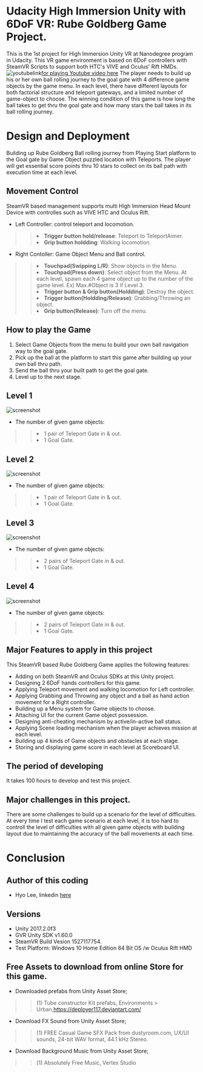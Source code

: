 # Udacity High Immersion Unity with 6DoF VR: Rube Goldberg Game Project.
This is the 1st project for High Immersion Unity VR at Nanodegree program in Udacity. 
This VR game environment is based on 6DoF controllers with SteamVR Scripts to support both HTC's VIVE and Oculus' Rift HMDs.
![youtubelink](https://github.com/himax25/RubeGoldbergGameVR-HMD-/blob/master/Screenshot%20of%20Youtube.PNG)[for playing Youtube video here](https://youtu.be/R6i4eu5UBbI)
The player needs to build up his or her own ball rolling journey to the goal gate with 4 difference game objects by the game menu. In each level, there have different layouts for both factorial structure and teleport gateways, and a limited number of game-object to choose. The winning condition of this game is how long the ball takes to get thru the goal gate and how many stars the ball takes in its ball rolling journey.

# Design and Deployment
Building up Rube Goldberg Ball rolling journey from Playing Start platform to the Goal gate by Game Object puzzled location with Teleports. The player will get essential score points thru 10 stars to collect on its ball path with execution time at each level.

## Movement Control
SteamVR based management supports multi High Immersion Head Mount Device with controlles such as VIVE HTC and Oculus Rift.
* Left Controller: control teleport and locomotion.
>> <li><b>Trigger button hold/release</b>: Teleport to TeleportAimer. </li>
>> <li><b>Grip button holdding</b>: Walking locomotion. </li>
* Right Contoller: Game Object Menu and Ball control. </li>
>> <li><b>Touchpad(Swipping L/R)</b>: Show objects in the Menu. </li>
>> <li><b>Touchpad(Press down)</b>: Select object from the Menu. At each level, spawn each 4 game object up to the number of the game level. Ex) Max.#Object is 3 if Level 3. </li>
>> <li><b>Trigger button & Grip button(Holdding)</b>: Destroy the object.</li>
>> <li><b>Trigger button(Holdding/Release)</b>: Grabbing/Throwing an object.</li>
>> <li><b>Grip button(Release)</b>: Turn off the menu. </li>

## How to play the Game
1. Select Game Objects from the menu to build your own ball navigation way to the goal gate.
2. Pick up the ball at the platform to start this game after building up your own ball thru path.
3. Send the ball thru your built path to get the goal gate.
4. Level up to the next stage.

## Level 1
![screenshot](https://github.com/himax25/RubeGoldbergGameVR-HMD-/blob/master/Level%201%20Screenshot.PNG)
* The number of given game objects: 
>> <li> 1 pair of Teleport Gate in & out. </li>
>> <li> 1 Goal Gate. </li> 

## Level 2
![screenshot](https://github.com/himax25/RubeGoldbergGameVR-HMD-/blob/master/Level%202%20Screenshot.PNG)
* The number of given game objects: 
>> <li> 1 pair of Teleport Gate in & out. </li>
>> <li> 1 Goal Gate. </li> 

## Level 3
![screenshot](https://github.com/himax25/RubeGoldbergGameVR-HMD-/blob/master/Level%203%20Screenshot.PNG)
* The number of given game objects: 
>> <li> 2 pairs of Teleport Gate in & out. </li>
>> <li> 1 Goal Gate. </li> 

## Level 4
![screenshot](https://github.com/himax25/RubeGoldbergGameVR-HMD-/blob/master/Level%204%20Screenshot.PNG)
* The number of given game objects: 
>> <li> 2 pairs of Teleport Gate in & out. </li>
>> <li> 1 Goal Gate. </li> 

## Major Features to apply in this project
This SteamVR based Rube Goldberg Game applies the following features:
* Adding on both SteamVR and Oculus SDKs at this Unity project.
* Designing 2 6DoF hands controllers for this game.
* Applying Teleport movement and walking locomotion for Left controller.
* Applying Grabbing and Throwing any object and a ball as hand action movement for a Right controller.
* Building up a Menu system for Game objects to choose.
* Attaching UI for the current Game object possession.
* Designing anti-cheating mechanism by active/in-active ball status.
* Applying Scene loading mechanism when the player achieves mission at each level.
* Building up 4 kinds of Game objects and obstacles at each stage.
* Storing and displaying game score in each level at Scoreboard UI.

## The period of developing
It takes 100 hours to develop and test this project.

## Major challenges in this project.
There are some challenges to build up a scenario for the level of difficulties.
At every time I test each game scenario at each level, it is too hard to controll the level of difficulties with all given game objects with building layout due to maintaining the accuracy of the ball movements at each time.  

# Conclusion

## **Author of this coding**
* Hyo Lee, linkedin [here](https://www.linkedin.com/in/hyomaxlee/)
 
## Versions
- Unity 2017.2.0f3
- GVR Unity SDK v1.60.0
- SteamVR Build Vesion 1527117754.
- Test Platform: Windows 10 Home Edition 64 Bit OS /w Oculus Rift HMD

## Free Assets to download from online Store for this game. 
- Downloaded prefabs from Unity Asset Store;
>> (1) Tube constructor Kit prefabs, Environments > Urban,https://deployer117.deviantart.com/
- Download FX Sound from Unity Asset Store;
>> (1) FREE Casual Game SFX Pack from dustyroom.com, UX/UI sounds, 24-bit WAV format, 44.1 kHz Stereo.
- Download Background Music from Unity Asset Store;
>> (1) Absolutely Free Music, Vertex Studio
